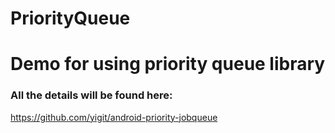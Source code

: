# PriorityQueue
# Demo for using priority queue library
### All the details will be found here: 
https://github.com/yigit/android-priority-jobqueue
